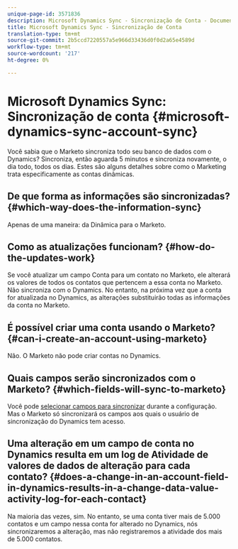 ```yaml
---
unique-page-id: 3571836
description: Microsoft Dynamics Sync - Sincronização de Conta - Documentos do Marketing - Documentação do Produto
title: Microsoft Dynamics Sync - Sincronização de Conta
translation-type: tm+mt
source-git-commit: 2b5ccd7220557a5e966d33436d0f0d2a65e4589d
workflow-type: tm+mt
source-wordcount: '217'
ht-degree: 0%

---
```



# Microsoft Dynamics Sync: Sincronização de conta {#microsoft-dynamics-sync-account-sync}

Você sabia que o Marketo sincroniza todo seu banco de dados com o Dynamics? Sincroniza, então aguarda 5 minutos e sincroniza novamente, o dia todo, todos os dias. Estes são alguns detalhes sobre como o Marketing trata especificamente as contas dinâmicas.

## De que forma as informações são sincronizadas? {#which-way-does-the-information-sync}

Apenas de uma maneira: da Dinâmica para o Marketo.

## Como as atualizações funcionam? {#how-do-the-updates-work}

Se você atualizar um campo Conta para um contato no Marketo, ele alterará os valores de todos os contatos que pertencem a essa conta no Marketo. Não sincroniza com o Dynamics. No entanto, na próxima vez que a conta for atualizada no Dynamics, as alterações substituirão todas as informações da conta no Marketo.

## É possível criar uma conta usando o Marketo? {#can-i-create-an-account-using-marketo}

Não. O Marketo não pode criar contas no Dynamics.

## Quais campos serão sincronizados com o Marketo? {#which-fields-will-sync-to-marketo}

Você pode [selecionar campos para sincronizar](/help/marketo/product-docs/crm-sync/microsoft-dynamics-sync/sync-setup/microsoft-dynamics-365/step-3-of-3-connect.md#select-fields-to-sync) durante a configuração. Mas o Marketo só sincronizará os campos aos quais o usuário de sincronização do Dynamics tem acesso.

## Uma alteração em um campo de conta no Dynamics resulta em um log de Atividade de valores de dados de alteração para cada contato?  {#does-a-change-in-an-account-field-in-dynamics-results-in-a-change-data-value-activity-log-for-each-contact}

Na maioria das vezes, sim. No entanto, se uma conta tiver mais de 5.000 contatos e um campo nessa conta for alterado no Dynamics, nós sincronizaremos a alteração, mas não registraremos a atividade dos mais de 5.000 contatos.
